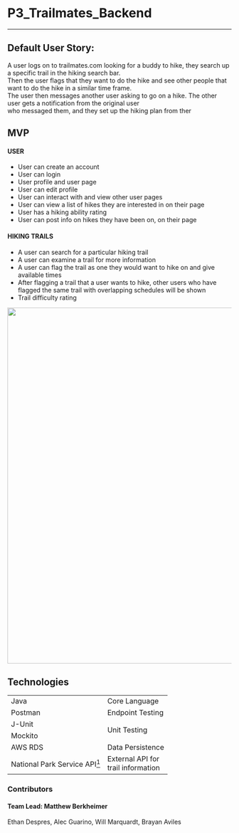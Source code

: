 # P3_Trailmates_Backend

---
## Default User Story:
A user logs on to trailmates.com looking for a buddy to hike, they search up a specific trail in the hiking search bar.<br>
Then the user flags that they want to do the hike and see other people that want to do the hike in a similar time frame.<br>
The user then messages another user asking to go on a hike. The other user gets a notification from the original user<br>
who messaged them, and they set up the hiking plan from ther

## MVP
#### USER
- User can create an account
- User can login
- User profile and user page
- User can edit profile
- User can interact with and view other user pages
- User can view a list of hikes they are interested in on their page
- User has a hiking ability rating
- User can post info on hikes they have been on, on their page
#### HIKING TRAILS
- A user can search for a particular hiking trail
- A user can examine a trail for more information
- A user can flag the trail as one they would want to hike on and give available times
- After flagging a trail that a user wants to hike, other users who have flagged the same trail with overlapping schedules will be shown
- Trail difficulty rating

<img src = "src/main/resources/ERD.png" width="800"/>

## Technologies
<table>
    <tbody>
        <tr> <td>Java</td> <td>Core Language</td> </tr>
        <tr> <td>Postman</td> <td>Endpoint Testing</td> </tr>
        <tr> <td>J-Unit</td> <td rowspan="2">Unit Testing</td> </tr>
        <tr> <td>Mockito</td> </tr>
        <tr> <td>AWS RDS</td> <td>Data Persistence</td> </tr>
        <tr>
            <td>National Park Service API<a href="https://www.nps.gov/subjects/developer/api-documentation.htm"><sup>1</sup></a></td>
            <td>External API for<br>trail information</td>
        </tr>
    </tbody>
</table>

### Contributors
#### Team Lead: Matthew Berkheimer
Ethan Despres, Alec Guarino, Will Marquardt, Brayan Aviles